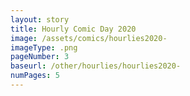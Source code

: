 ```yaml
---
layout: story
title: Hourly Comic Day 2020
image: /assets/comics/hourlies2020-
imageType: .png
pageNumber: 3
baseurl: /other/hourlies/hourlies2020-
numPages: 5
---
```

